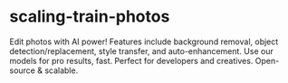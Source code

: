 # scaling-train-photos
Edit photos with AI power! Features include background removal, object detection/replacement, style transfer, and auto-enhancement. Use our models for pro results, fast. Perfect for developers and creatives. Open-source &amp; scalable.

